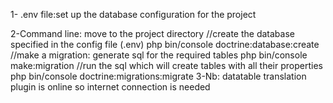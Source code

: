 1- .env file:set up the database configuration for the project

2-Command line: move to the project directory
//create the database specified in the config file (.env)
    php bin/console doctrine:database:create
//make a migration: generate sql for the required tables
    php bin/console make:migration
//run the sql which will create tables with all their properties
    php bin/console doctrine:migrations:migrate
3-Nb: datatable translation plugin is online so internet connection is needed